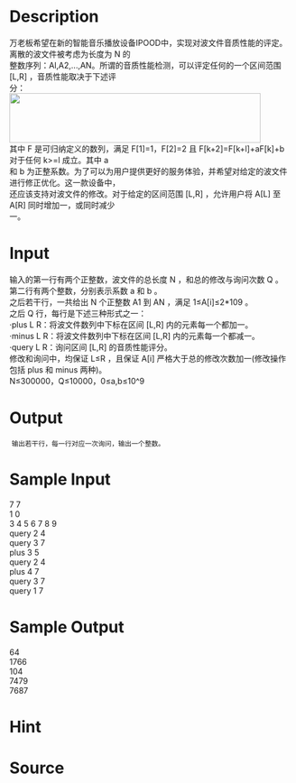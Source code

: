 
# Description

<div class="content"><div>万老板希望在新的智能音乐播放设备IPOOD中，实现对波文件音质性能的评定。离散的波文件被考虑为长度为 N 的</div>
<div>整数序列：Al,A2,...,AN。所谓的音质性能检测，可以评定任何的一个区间范围 [L,R] ，音质性能取决于下述评</div>
<div>分：</div>
<div></div>
<div><img src="source/bzoj/4085/img/aHR0cHM6Ly9seWRzeS5jb20vSnVkZ2VPbmxpbmUvdXBsb2FkLzIwMTYwNS_ml6DmoIfpopgoMikucG5n.png" width="445" height="88" alt=""/></div>
<div>其中 F 是可归纳定义的数列，满足 F[1]=1，F[2]=2 且 F[k+2]=F[k+l]+aF[k]+b 对于任何 k&gt;=l 成立。其中 a </div>
<div>和 b 为正整系数。为了可以为用户提供更好的服务体验，并希望对给定的波文件进行修正优化。这一款设备中，</div>
<div>还应该支持对波文件的修改。对于给定的区间范围 [L,R] ，允许用户将 A[L] 至 A[R] 同时增加一，或同时减少</div>
<div>一。</div>
<div></div>
<p style="font-size: 11.8181819915771px;"></p>
<p style="font-size: 11.8181819915771px;"></p></div>

# Input

<div class="content"><div>输入的第一行有两个正整数，波文件的总长度 N ，和总的修改与询问次数 Q 。</div>
<div>第二行有两个整数，分别表示系数 a 和 b 。</div>
<div>之后若干行，一共给出 N 个正整数 A1 到 AN ，满足 1≤A[i]≤2*109 。</div>
<div>之后 Q 行，每行是下述三种形式之一：</div>
<div>·plus L R：将波文件数列中下标在区间 [L,R] 内的元素每一个都加一。</div>
<div>·minus L R：将波文件数列中下标在区间 [L,R] 内的元素每一个都减一。</div>
<div>·query L R：询问区间 [L,R] 的音质性能评分。</div>
<div>修改和询问中，均保证 L≤R ，且保证 A[i] 严格大于总的修改次数加一(修改操作包括 plus 和 minus 两种)。</div>
<div>N≤300000，Q≤10000，0≤a,b≤10^9</div>
<div style="font-size: 11.8181819915771px;"></div></div>

# Output

<div class="content"><p> <span style="font-size: 11.8181819915771px;">输出若干行，每一行对应一次询问，输出一个整数。<br/>
</span></p>
<div style="font-size: 11.8181819915771px;"></div></div>

# Sample Input

<div class="content"><span class="sampledata">7 7 <br/>
1 0 <br/>
3 4 5 6 7 8 9 <br/>
query 2 4 <br/>
query 3 7 <br/>
plus 3 5 <br/>
query 2 4 <br/>
plus 4 7 <br/>
query 3 7 <br/>
query 1 7</span></div>

# Sample Output

<div class="content"><span class="sampledata">64 <br/>
1766 <br/>
104 <br/>
7479 <br/>
7687</span></div>

# Hint

<div class="content"><p></p></div>

# Source

<div class="content"><p><a href="problemset.php?search="></a></p></div>

